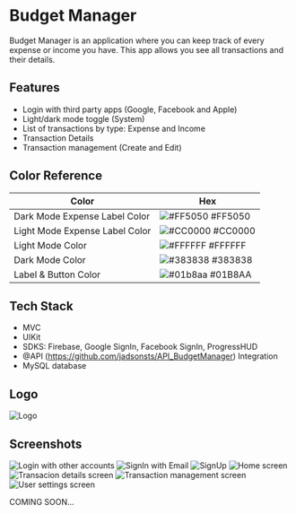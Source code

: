 
# Budget Manager

Budget Manager is an application where you can keep track of every expense or income you have. This app allows you see all transactions and their details.


## Features

- Login with third party apps (Google, Facebook and Apple)
- Light/dark mode toggle (System)
- List of transactions by type: Expense and Income
- Transaction Details
- Transaction management (Create and Edit)


## Color Reference

| Color             | Hex                                                                |
| ----------------- | ------------------------------------------------------------------ |
| Dark Mode Expense Label Color | ![#FF5050](https://via.placeholder.com/10/FF5050?text=+) #FF5050 |
| Light Mode Expense Label Color | ![#CC0000](https://via.placeholder.com/10/CC0000?text=+) #CC0000 |
| Light Mode Color | ![#FFFFFF](https://via.placeholder.com/10/FFFFFF?text=+) #FFFFFF |
| Dark Mode Color | ![#383838](https://via.placeholder.com/10/383838?text=+) #383838 |
| Label & Button Color | ![#01b8aa](https://via.placeholder.com/10/01b8aa?text=+) #01B8AA |


## Tech Stack

- MVC
- UIKit
- SDKS: Firebase, Google SignIn, Facebook SignIn, ProgressHUD
- @API (https://github.com/jadsonsts/API_BudgetManager) Integration
- MySQL database


## Logo

![Logo](Screenshots/logo.png)

## Screenshots

![Login with other accounts](Screenshots/SignUpThirdParty.png)
![SignIn with Email](Screenshots/SignIn.png)
![SignUp](Screenshots/SignUp.png)
![Home screen](Screenshots/Home.png)
![Transacion details screen](Screenshots/TransactionDetails.png)
![Transaction management screen](Screenshots/TransactionManagement.png)
![User settings screen](Screenshots/UserDetails.png)




COMING SOON...
